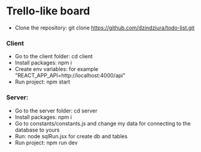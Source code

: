 # Trello-like board

+ Clone the repository: git clone https://github.com/dzindziura/todo-list.git

### Client
+ Go to the client folder: cd client
+ Install packages: npm i
+ Create env variables: for example "REACT_APP_API=http://localhost:4000/api"
+ Run project: npm start

### Server:
+ Go to the server folder: cd server
+ Install packages: npm i
+ Go to constants/constants.js and change my data for connecting to the database to yours
+ Run: node sqlRun.jsx for create db and tables
+ Run project: npm run dev
